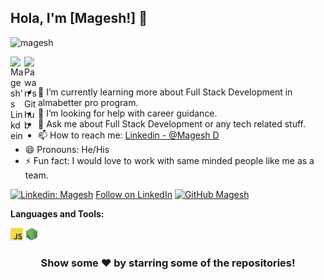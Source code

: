 ## Hola, I'm [Magesh!] 👋

<p align="left"> <img src="https://komarev.com/ghpvc/?username=iampawan&label=Views&color=blue&style=plastic" alt="magesh" /> </p>


<a href="https://https://www.linkedin.com/in/magesh-d-704823248/">
  <img align="left" alt="Magesh's Linkdein" width="22px" src="https://cdn.jsdelivr.net/npm/simple-icons@v3/icons/linkedin.svg" />
</a>
<a href="https://github.com/mageshdevelop">
  <img align="left" alt="Pawan's Github" width="22px" src="https://cdn.jsdelivr.net/npm/simple-icons@v3/icons/github.svg" />
</a>

<br/>
<br/>



- 🌱 I’m currently learning more about Full Stack Development in almabetter pro program.
- 🤔 I’m looking for help with career guidance.
- 💬 Ask me about Full Stack Development or any tech related stuff.
- 📫 How to reach me: [Linkedin - @Magesh D](https://www.linkedin.com/in/magesh-d-704823248/) 
- 😄 Pronouns: He/His
- ⚡ Fun fact: I would love to work with same minded people like me as a team.

[![Linkedin: Magesh](https://img.shields.io/badge/-Magesh-blue?style=flat-square&logo=Linkedin&logoColor=white&link=https://www.linkedin.com/in/magesh-d-704823248/)](https://www.linkedin.com/in/magesh-d-704823248/)
<a class="libutton" href="https://www.linkedin.com/comm/mynetwork/discovery-see-all?usecase=PEOPLE_FOLLOWS&followMember=magesh-d-704823248" target="_blank">Follow on LinkedIn</a>
[![GitHub Magesh](https://img.shields.io/github/followers/iampawan?label=follow&style=social)](https://github.com/mageshdevelop)


**Languages and Tools:**  

<code><img height="20" src="https://raw.githubusercontent.com/github/explore/80688e429a7d4ef2fca1e82350fe8e3517d3494d/topics/javascript/javascript.png"></code>
<code><img height="20" src="https://raw.githubusercontent.com/github/explore/80688e429a7d4ef2fca1e82350fe8e3517d3494d/topics/nodejs/nodejs.png"></code>    


<div align="center">

### Show some ❤️ by starring some of the repositories!

</div>
